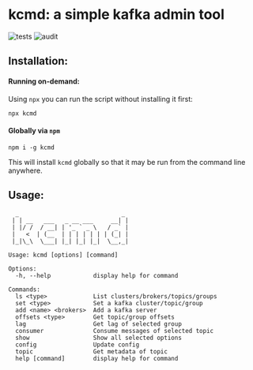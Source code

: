 # kcmd: a simple kafka admin tool

![tests](https://github.com/cengler/k/actions/workflows/test.yml/badge.svg)
![audit](https://github.com/cengler/k/actions/workflows/audit.yml/badge.svg)

## Installation:

#### Running on-demand:

Using `npx` you can run the script without installing it first:

    npx kcmd

#### Globally via `npm`

    npm i -g kcmd

This will install `kcmd` globally so that it may be run from the command line anywhere.

## Usage:
```
  _                             _ 
 | | __   ___   _ __ ___     __| |
 | |/ /  / __| | '_ ` _ \   / _` |
 |   <  | (__  | | | | | | | (_| |
 |_|\_\  \___| |_| |_| |_|  \__,_|
                                   
Usage: kcmd [options] [command]

Options:
  -h, --help            display help for command

Commands:
  ls <type>             List clusters/brokers/topics/groups
  set <type>            Set a kafka cluster/topic/group
  add <name> <brokers>  Add a kafka server
  offsets <type>        Get topic/group offsets
  lag                   Get lag of selected group
  consumer              Consume messages of selected topic
  show                  Show all selected options
  config                Update config
  topic                 Get metadata of topic
  help [command]        display help for command
```
